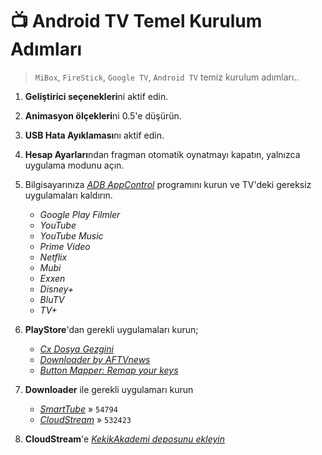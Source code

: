 # 📺 Android TV Temel Kurulum Adımları

> `MiBox`, `FireStick`, `Google TV`, `Android TV` temiz kurulum adımları..

1. **Geliştirici seçenekleri**ni aktif edin.
2. **Animasyon ölçekleri**ni 0.5'e düşürün.
3. **USB Hata Ayıklaması**nı aktif edin.
4. **Hesap Ayarları**ndan fragman otomatik oynatmayı kapatın, yalnızca uygulama modunu açın.

5. Bilgisayarınıza _[ADB AppControl](https://adbappcontrol.com/en/#download)_ programını kurun ve TV'deki gereksiz uygulamaları kaldırın.
   - *Google Play Filmler*
   - *YouTube*
   - *YouTube Music*
   - *Prime Video*
   - *Netflix*
   - *Mubi*
   - *Exxen*
   - *Disney+*
   - *BluTV*
   - *TV+*

6. **PlayStore**'dan gerekli uygulamaları kurun;
	- _[Cx Dosya Gezgini](https://play.google.com/store/apps/details?id=com.cxinventor.file.explorer)_
	- _[Downloader by AFTVnews](https://play.google.com/store/apps/details?id=com.esaba.downloader)_
    - _[Button Mapper: Remap your keys](https://play.google.com/store/apps/details?id=flar2.homebutton)_

7. **Downloader** ile gerekli uygulamarı kurun
	- _[SmartTube](https://github.com/yuliskov/SmartTube)_ » `54794`
	- _[CloudStream](https://github.com/recloudstream/cloudstream)_ » `532423`

8. **CloudStream**'e _[KekikAkademi deposunu ekleyin](https://github.com/keyiflerolsun/Kekik-cloudstream#-kurulum)_
